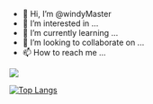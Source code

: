 - 👋 Hi, I’m @windyMaster
- 👀 I’m interested in ...
- 🌱 I’m currently learning ...
- 💞️ I’m looking to collaborate on ...
- 📫 How to reach me ...

<!---
windyMaster/windyMaster is a ✨ special ✨ repository because its `README.md` (this file) appears on your GitHub profile.
You can click the Preview link to take a look at your changes.
--->
<img
  align="center"
  src="https://github-readme-stats.vercel.app/api/top-langs/?username=windyMaster&show_icons=true&layout=compact"
/>

[![Top Langs](https://github-readme-stats.vercel.app/api/top-langs/?username=windyMaster&langs_count=8)](https://github.com/anuraghazra/github-readme-stats)
